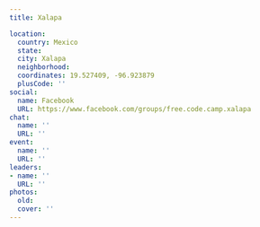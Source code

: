 ```yaml
---
title: Xalapa

location:
  country: Mexico
  state: 
  city: Xalapa
  neighborhood: 
  coordinates: 19.527409, -96.923879
  plusCode: ''
social:
  name: Facebook
  URL: https://www.facebook.com/groups/free.code.camp.xalapa
chat:
  name: ''
  URL: ''
event:
  name: ''
  URL: ''
leaders:
- name: ''
  URL: ''
photos:
  old: 
  cover: ''
---
```

